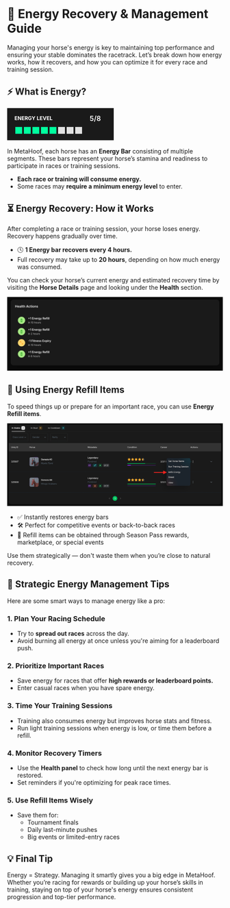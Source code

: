 # 🏇 Energy Recovery & Management Guide

Managing your horse's energy is key to maintaining top performance and ensuring your stable dominates the racetrack. Let’s break down how energy works, how it recovers, and how you can optimize it for every race and training session.

## ⚡ What is Energy?

![](./images/horse-energy.png)

In MetaHoof, each horse has an **Energy Bar** consisting of multiple segments. These bars represent your horse’s stamina and readiness to participate in races or training sessions.

- **Each race or training will consume energy.**
- Some races may **require a minimum energy level** to enter.

## ⏳ Energy Recovery: How it Works

After completing a race or training session, your horse loses energy. Recovery happens gradually over time.

- 🕓 **1 Energy bar recovers every 4 hours.**
- Full recovery may take up to **20 hours**, depending on how much energy was consumed.

You can check your horse’s current energy and estimated recovery time by visiting the **Horse Details** page and looking under the **Health** section.

![](./images/horse-actions.png)

## 🧪 Using Energy Refill Items

To speed things up or prepare for an important race, you can use **Energy Refill items**.

![](./images/horse-manage-refill.png)

- ✅ Instantly restores energy bars
- 🛠️ Perfect for competitive events or back-to-back races
- 💼 Refill items can be obtained through Season Pass rewards, marketplace, or special events

Use them strategically — don't waste them when you’re close to natural recovery.

## 🧠 Strategic Energy Management Tips

Here are some smart ways to manage energy like a pro:

### 1. **Plan Your Racing Schedule**

- Try to **spread out races** across the day.
- Avoid burning all energy at once unless you're aiming for a leaderboard push.

### 2. **Prioritize Important Races**

- Save energy for races that offer **high rewards or leaderboard points.**
- Enter casual races when you have spare energy.

### 3. **Time Your Training Sessions**

- Training also consumes energy but improves horse stats and fitness.
- Run light training sessions when energy is low, or time them before a refill.

### 4. **Monitor Recovery Timers**

- Use the **Health panel** to check how long until the next energy bar is restored.
- Set reminders if you're optimizing for peak race times.

### 5. **Use Refill Items Wisely**

- Save them for:
  - Tournament finals
  - Daily last-minute pushes
  - Big events or limited-entry races

## 💡 Final Tip

Energy = Strategy. Managing it smartly gives you a big edge in MetaHoof. Whether you’re racing for rewards or building up your horse’s skills in training, staying on top of your horse's energy ensures consistent progression and top-tier performance.
